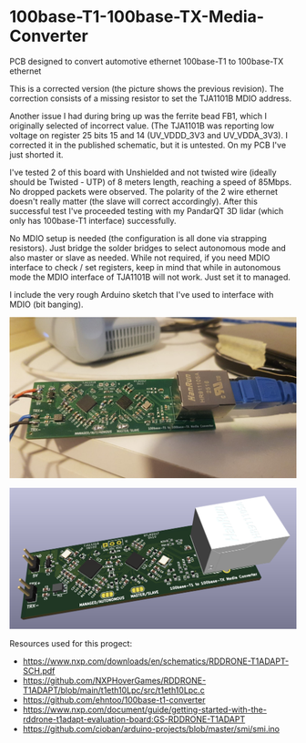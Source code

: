 # 100base-T1-100base-TX-Media-Converter
PCB designed to convert automotive ethernet 100base-T1 to 100base-TX ethernet

This is a corrected version (the picture shows the previous revision). The correction consists of a missing resistor to set the TJA1101B MDIO address.

Another issue I had during bring up was the ferrite bead FB1, which I originally selected of incorrect value. (The TJA1101B was reporting low voltage on register 25 bits 15 and 14 (UV_VDDD_3V3 and UV_VDDA_3V3). I corrected it in the published schematic, but it is untested. On my PCB I've just shorted it.

I've tested 2 of this board with Unshielded and not twisted wire (ideally should be Twisted - UTP) of 8 meters length, reaching a speed of 85Mbps. No dropped packets were observed.
The polarity of the 2 wire ethernet doesn't really matter (the slave will correct accordingly).
After this successful test I've proceeded testing with my PandarQT 3D lidar (which only has 100base-T1 interface) successfully.

No MDIO setup is needed (the configuration is all done via strapping resistors). Just bridge the solder bridges to select autonomous mode and also master or slave as needed.
While not required, if you need MDIO interface to check / set registers, keep in mind that while in autonomous mode the MDIO interface of TJA1101B will not work. Just set it to managed.

I include the very rough Arduino sketch that I've used to interface with MDIO (bit banging).

![alt text](images/picture.jpg)

![alt text](images/render.png)

Resources used for this progect:

- https://www.nxp.com/downloads/en/schematics/RDDRONE-T1ADAPT-SCH.pdf
- https://github.com/NXPHoverGames/RDDRONE-T1ADAPT/blob/main/t1eth10Lpc/src/t1eth10Lpc.c
- https://github.com/ehntoo/100base-t1-converter
- https://www.nxp.com/document/guide/getting-started-with-the-rddrone-t1adapt-evaluation-board:GS-RDDRONE-T1ADAPT
- https://github.com/cioban/arduino-projects/blob/master/smi/smi.ino

